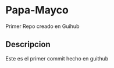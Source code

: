 # Papa-Mayco
 Primer Repo creado en Guihub

## Descripcion  
 Este es el primer commit hecho en guithub
 
